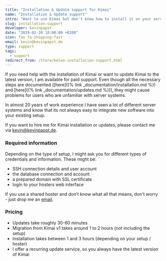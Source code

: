 ```yaml
---
title: "Installation & Update support for Kimai"
name: "Installation & Update support"
intro: "Want to use Kimai but don't know how to install it on your server?"
slug: installation-support
developer: kevinpapst
date: "2019-02-20 18:00:00 +0200"
icon: fas fa-shipping-fast
email: kevin@kevinpapst.de
type: support
tags:
  - support
redirect_from: /store/keleo-installation-support.html
---
```


If you need help with the installation of Kimai or want to update Kimai to the latest version, I am available for paid support.
Even though all the necessary steps are documented ([here]({% link _documentation/installation.md %}) and [here]({% link _documentation/updates.md %})), 
they might cause problems for users who are unfamiliar with server systems.

In almost 20 years of work experience I have seen a lot of different server systems and know that its not always easy to integrate new software 
into your existing setup.

If you want to hire me for Kimai installation or updates, please contact me via [kevin@kevinpapst.de](mailto:kevin@kevinpapst.de).

### Required information

Depending on the type of setup, I might ask you for different types of credentials and information. These might be:

- SSH connection details and user account
- the database connection and account
- a prepared domain with SSL certificate
- login to your hosters web interface

If you use a shared hoster and don't know what all that means, don't worry - just drop me an [email](mailto:kevin@kevinpapst.de).

### Pricing

- Updates take roughly 30-60 minutes
- Migration from Kimai v1 takes around 1 to 2 hours (not including the setup)
- Installation takes between 1 and 3 hours (depending on your setup / hoster)
- I offer a recurring update service, so you always have the latest version of Kimai 
